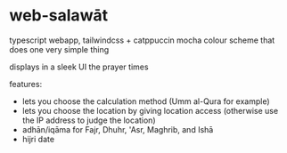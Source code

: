 # web-salawāt

typescript webapp, tailwindcss + catppuccin mocha colour scheme that does one very simple thing

displays in a sleek UI the prayer times

features:
- lets you choose the calculation method (Umm al-Qura for example)
- lets you choose the location by giving location access (otherwise use the IP address to judge the location)
- adhān/iqāma for Fajr, Dhuhr, 'Asr, Maghrib, and Ishā
- hijri date